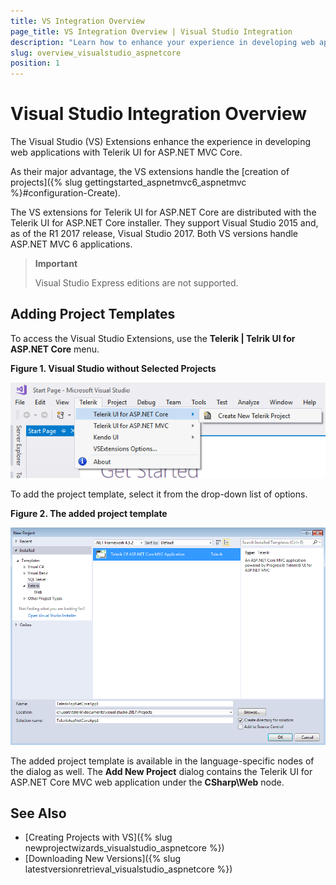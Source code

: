 ```yaml
---
title: VS Integration Overview
page_title: VS Integration Overview | Visual Studio Integration
description: "Learn how to enhance your experience in developing web applications with ASP.NET Core."
slug: overview_visualstudio_aspnetcore
position: 1
---
```


# Visual Studio Integration Overview

The Visual Studio (VS) Extensions enhance the experience in developing web applications with Telerik UI for ASP.NET MVC Core.

As their major advantage, the VS extensions handle the [creation of projects]({% slug gettingstarted_aspnetmvc6_aspnetmvc %}#configuration-Create).

The VS extensions for Telerik UI for ASP.NET Core are distributed with the Telerik UI for ASP.NET Core installer. They support Visual Studio 2015 and, as of the R1 2017 release, Visual Studio 2017. Both VS versions handle ASP.NET MVC 6 applications.

> **Important**
>
> Visual Studio Express editions are not supported.

## Adding Project Templates

To access the Visual Studio Extensions, use the **Telerik | Telrik UI for ASP.NET Core** menu.

**Figure 1. Visual Studio without Selected Projects**

![Create Menu](images/create-project-core.png)

To add the project template, select it from the drop-down list of options.

**Figure 2. The added project template**

![Project Templates](images/project-template-core.png)

The added project template is available in the language-specific nodes of the dialog as well. The **Add New Project** dialog contains the Telerik UI for ASP.NET Core MVC web application under the **CSharp\Web** node.

## See Also

* [Creating Projects with VS]({% slug newprojectwizards_visualstudio_aspnetcore %})
* [Downloading New Versions]({% slug latestversionretrieval_visualstudio_aspnetcore %})
